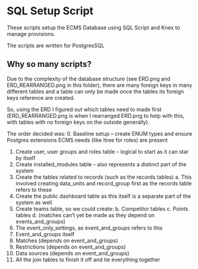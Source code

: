 # SQL Setup Script
These scripts setup the ECMS Database using SQL Script and Knex to manage provisions.

The scripts are written for PostgresSQL

## Why so many scripts?
Due to the complexity of the database structure (see ERD.png and ERD_REARRANGED.png in this folder), there are many foreign keys in many different tables and a table can only be made once the tables its foreign keys reference are created.

So, using the ERD I figured out which tables need to made first (ERD_REARRANGED.png is when I rearranged ERD.png to help with this, with tables with no foreign keys on the outside generally).

The order decided was:
0.	Baseline setup – create ENUM types and ensure Postgres extensions ECMS needs (like ltree for roles) are present
1.	Create user, user groups and roles table – logical to start as it can star by itself
2.	Create installed_modules table – also represents a distinct part of the system
3.	Create the tables related to records (such as the records tables)
a.	This involved creating data_units and record_group first as the records table refers to these
4.	Create the public dashboard table as this itself is a separate part of the system as well
5.	Create teams table, so we could create:
b.	Competitor tables
c.	Points tables
d.	(matches can’t yet be made as they depend on events_and_groups)
6.	The event_only_settings, as event_and_groups refers to this
7.	Event_and_groups itself
8.	Matches (depends on event_and_groups)
9.	Restrictions (depends on event_and_groups)
10.	Data sources  (depends on event_and_groups)
11.	All the join tables to finish it off and tie everything together
